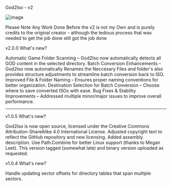 God2Iso - v2


![image](https://github.com/user-attachments/assets/28c5cf3e-3843-49ba-918b-5d27ec229d0c)


Please Note Any Work Done Before the v2 is not my Own 
and is purely credits to the original creator - although the tedious process that was needed to get the job done  still got the job done 

v2.0.0
What's new?

Automatic Game Folder Scanning – 
God2Iso now automatically detects all GOD content in the selected directory.
Batch Conversion Enhancements –
God2Iso now automatically Renames the Neccesary Files and folder's also provides structure adjustments to streamline batch conversion back to ISO.
Improved File & Folder Naming –
Ensures proper naming conventions for better organization.
Destination Selection for Batch Conversion – 
Choose where to save converted ISOs with ease.
Bug Fixes & Stability Improvements –
Addressed multiple minor/major issues to improve overall performance.

------------------------------------------------------------------------------------------------------------------------------------------------

v1.0.5
What's new?

God2Iso is now open source, licensed under the Creative Commons Attribution-ShareAlike 4.0 International License.
Adjusted copyright text to reflect the GitHub repository and new licensing.
Added assembly description.
Use Path.Combine for better Linux support (thanks to Megan Leet).
This version tagged (somewhat late) and binary version uploaded as requested.



v1.0.4
What's new?

Handle updating sector offsets for directory tables that span multiple sectors.
